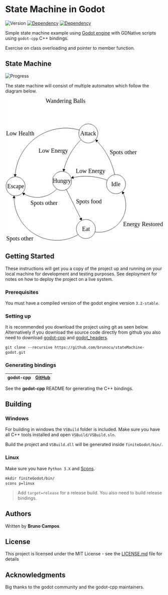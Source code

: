 # State Machine in Godot

![Version](https://img.shields.io/static/v1?label=version&message=1.0.0-alpha&color=yellow&style=flat-square)
[![Dependency](https://img.shields.io/static/v1?label=godot&message=3.2-stable&color=informational&style=flat-square)](https://github.com/godotengine/godot/releases/tag/3.2-stable)
[![Dependency](https://img.shields.io/static/v1?label=godot-cpp&message=3.2&color=informational&style=flat-square)](https://github.com/GodotNativeTools/godot-cpp/tree/3.2)

Simple state machine example using [Godot engine](https://godotengine.org/) with GDNative scripts using `godot-cpp` C++ bindings.

Exercise on class overloading and pointer to member function.

## State Machine

![Progress](https://img.shields.io/static/v1?label=progress&message=20%&color=red&style=flat-square)

The state machine will consist of multiple automaton which follow the diagram below.

![States](https://github.com/brunocu/stateMachine-godot/raw/master/diagram.png)

## Getting Started

These instructions will get you a copy of the project up and running on your local machine for development and testing purposes. See deployment for notes on how to deploy the project on a live system.


### Prerequisites

You must have a compiled version of the godot engine version `3.2-stable`.

### Setting up

It is recommended you download the project using git as seen below. Alternatively if you download the source code directly from github you also need to download [godot-cpp](https://github.com/GodotNativeTools/godot-cpp) and [godot_headers](https://github.com/GodotNativeTools/godot_headers).

```
git clone --recursive https://github.com/brunocu/stateMachine-godot.git
```

### Generating bindings

| **godot-cpp** | [GitHub](https://github.com/GodotNativeTools/godot-cpp) |
|---|---|

See the **godot-cpp** README for generating the C++ bindings.

## Building

### Windows

For building in windows the `VSBuild` folder is included. Make sure you have all C++ tools installed and open `VSBuild/VSBuild.sln`.

Build the project and `VSBuild.dll` will be generated inside `finiteGodot/bin/`.

### Linux

Make sure you have `Python 3.X` and [Scons](https://github.com/SCons/scons).

```
mkdir finiteGodot/bin/
scons p=linux
```
> Add `target=release` for a release build. You also need to build release bindings.

## Authors

Written by **Bruno Campos**.

## License

This project is licensed under the MIT License - see the [LICENSE.md](LICENSE.md) file for details

## Acknowledgments

Big thanks to the godot community and the godot-cpp maintainers.